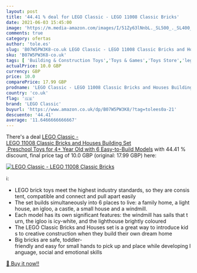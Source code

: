 ```yaml
---
layout: post
title: '44.41 % deal for LEGO Classic - LEGO 11008 Classic Bricks'
date: 2021-06-03 15:45:00
image: 'https://m.media-amazon.com/images/I/51Zy63lNnbL._SL500_._SL400_.jpg'
comments: true
category: ofertas
author: 'tole.es'
slug: 'B07W5PW3K8-co.uk LEGO Classic - LEGO 11008 Classic Bricks and Houses...'
sku: 'B07W5PW3K8-co.uk'
tags: [ 'Building & Construction Toys','Toys & Games','Toys Store','lego','lego classic', ]
actualPrice: 10.0 GBP
currency: GBP
price: 10.0
comparePrice: 17.99 GBP
prodname: 'LEGO Classic - LEGO 11008 Classic Bricks and Houses Building Set  Preschool Toys for 4+ Year Old with 6 Easy-to-Build Models'
country: 'co.uk'
flag: '🇬🇧'
brand: 'LEGO Classic'
buyurl: 'https://www.amazon.co.uk/dp/B07W5PW3K8/?tag=tolees0a-21'
descuento: '44.41'
average: '11.6466666666667'
---
```


There's a deal [LEGO Classic - LEGO 11008 Classic Bricks and Houses Building Set  Preschool Toys for 4+ Year Old with 6 Easy-to-Build Models](https://www.amazon.co.uk/dp/B07W5PW3K8/?tag=tolees0a-21)  with  44.41 % discount, final price tag of  10.0 GBP (original: 17.99 GBP) here:

[![LEGO Classic - LEGO 11008 Classic Bricks](https://m.media-amazon.com/images/I/51Zy63lNnbL._SL500_._SL400_.jpg)](https://www.amazon.co.uk/dp/B07W5PW3K8/?tag=tolees0a-21)

ℹ️:

- LEGO brick toys meet the highest industry standards, so they are consistent, compatible and connect and pull apart easily
- The set builds simultaneously into 6 places to live: a family home, a lighthouse, an igloo, a castle, a small house and a windmill.
- Each model has its own significant features: the windmill has sails that turn, the igloo is icy-white, and the lighthouse brightly coloured
- The LEGO Classic Bricks and Houses set is a great way to introduce kids to creative construction when they build their own dream home
- Big bricks are safe, toddler-friendly and easy for small hands to pick up and place while developing language, social and emotional skills

[🛒 Buy it now!!](https://www.amazon.co.uk/dp/B07W5PW3K8/?tag=tolees0a-21)
